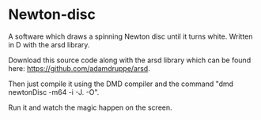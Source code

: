 # Newton-disc
A software which draws a spinning Newton disc until it turns white. Written in D with the arsd library.

Download this source code along with the arsd library which can be found here: https://github.com/adamdruppe/arsd.

Then just compile it using the DMD compiler and the command "dmd newtonDisc -m64 -i -J. -O".

Run it and watch the magic happen on the screen.
